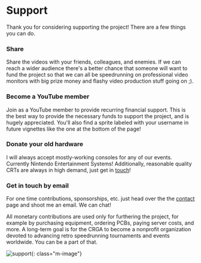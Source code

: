 # Support

Thank you for considering supporting the project!
There are a few things you can do.


### Share
Share the videos with your friends, colleagues, and enemies.
If we can reach a wider audience there's a better chance that someone will want to fund the project so that we can all be speedrunning on professional video monitors with big prize money and flashy video production stuff going on ;).

### Become a YouTube member
Join as a YouTube member to provide recurring financial support. 
This is the best way to provide the necessary funds to support the project, and is hugely appreciated.
You'll also find a sprite labeled with your username in future vignettes like the one at the bottom of the page!

### Donate your old hardware
I will always accept mostly-working consoles for any of our events. Currently Nintendo Entertainment Systems!
Additionally, reasonable quality CRTs are always in high demand, just get in [touch](/contact)!

### Get in touch by email
For one time contributions, sponsorships, etc. just head over the the [contact](/contact/) page and shoot me an email.
We can chat!

All monetary contributions are used only for furthering the project, for example by purchasing equipment, ordering PCBs, paying server costs, and more.
A long-term goal is for the CRGA to become a nonprofit organization devoted to advancing retro speedrunning tournaments and events worldwide.
You can be a part of that.

![support](./img/2-support.gif){: class="m-image"}
